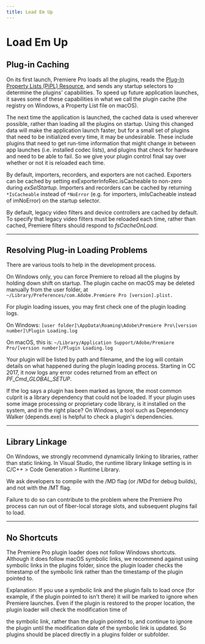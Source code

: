 ```yaml
---
title: Load Em Up
---
```

# Load Em Up

## Plug-in Caching

On its first launch, Premiere Pro loads all the plugins, reads the [Plug-In Property Lists (PiPL) Resource](../../resources/pipl-resource), and sends any startup selectors to determine the plugins' capabilities. To speed up future application launches, it saves some of these capabilities in what we call the plugin cache (the registry on Windows, a Property List file on macOS).

The next time the application is launched, the cached data is used wherever possible, rather than loading all the plugins on startup. Using this changed data will make the application launch faster, but for a small set of plugins that need to be initialized every time, it may be undesirable. These include plugins that need to get run-time information that might change in between app launches (i.e. installed codec lists), and plugins that check for hardware and need to be able to fail. So we give your plugin control final say over whether or not it is reloaded each time.

By default, importers, recorders, and exporters are not cached. Exporters can be cached by setting exExporterInfoRec.isCacheable to non-zero during *exSelStartup*. Importers and recorders can be cached by returning `*IsCacheable` instead of `*NoError` (e.g. for importers, imIsCacheable instead of imNoError) on the startup selector.

By default, legacy video filters and device controllers are cached by default. To specify that legacy video filters must be reloaded each time, rather than cached, Premiere filters should respond to *fsCacheOnLoad*.

---

## Resolving Plug-in Loading Problems

There are various tools to help in the development process.

On Windows only, you can force Premiere to reload all the plugins by holding down shift on startup. The plugin cache on macOS may be deleted manually from the user folder, at `~/Library/Preferences/com.Adobe.Premiere Pro [version].plist.`

For plugin loading issues, you may first check one of the plugin loading logs.

On Windows: `[user folder]\AppData\Roaming\Adobe\Premiere Pro\[version number]\Plugin Loading.log`

On macOS, this is: `~/Library/Application Support/Adobe/Premiere Pro/[version number]/Plugin Loading.log`

Your plugin will be listed by path and filename, and the log will contain details on what happened during the plugin loading process. Starting in CC 2017, it now logs any error codes returned from an effect on *PF_Cmd_GLOBAL_SETUP*.

If the log says a plugin has been marked as Ignore, the most common culprit is a library dependency that could not be loaded. If your plugin uses some image processing or proprietary code library, is it installed on the system, and in the right place? On Windows, a tool such as Dependency Walker (depends.exe) is helpful to check a plugin's dependencies.

---

## Library Linkage

On Windows, we strongly recommend dynamically linking to libraries, rather than static linking. In Visual Studio, the runtime library linkage setting is in C/C++ > Code Generation > Runtime Library.

We ask developers to compile with the /MD flag (or /MDd for debug builds), and not with the /MT flag.

Failure to do so can contribute to the problem where the Premiere Pro process can run out of fiber-local storage slots, and subsequent plugins fail to load.

---

## No Shortcuts

The Premiere Pro plugin loader does not follow Windows shortcuts. Although it does follow macOS symbolic links, we recommend against using symbolic links in the plugins folder, since the plugin loader checks the timestamp of the symbolic link rather than the timestamp of the plugin pointed to.

Explanation: If you use a symbolic link and the plugin fails to load once (for example, if the plugin pointed to isn't there) it will be marked to ignore when Premiere launches. Even if the plugin is restored to the proper location, the plugin loader will check the modification time of

the symbolic link, rather than the plugin pointed to, and continue to ignore the plugin until the modification date of the symbolic link is updated. So plugins should be placed directly in a plugins folder or subfolder.
